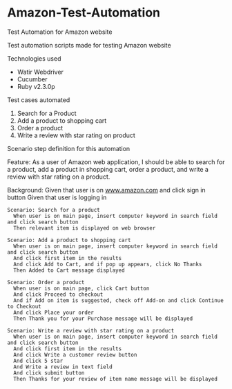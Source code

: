 # Amazon-Test-Automation
Test Automation for Amazon website

Test automation scripts made for testing Amazon website

Technologies used
- Watir Webdriver
- Cucumber
- Ruby v2.3.0p

Test cases automated
1. Search for a Product
2. Add a product to shopping cart
3. Order a product
4. Write a review with star rating on product

Scenario step definition for this automation

Feature:
  As a user of Amazon web application, I should be able to search for a product,
  add a product in shopping cart, order a product, and write a review with star rating on a product.

  Background:
    Given that user is on www.amazon.com and click sign in button
    Given that user is logging in

    Scenario: Search for a product
      When user is on main page, insert computer keyword in search field and click search button
      Then relevant item is displayed on web browser

    Scenario: Add a product to shopping cart
      When user is on main page, insert computer keyword in search field and click search button
      And click first item in the results
      And click Add to Cart, and if pop up appears, click No Thanks
      Then Added to Cart message displayed

    Scenario: Order a product
      When user is on main page, click Cart button
      And click Proceed to checkout
      And if Add on item is suggested, check off Add-on and click Continue to Checkout
      And click Place your order
      Then Thank you for your Purchase message will be displayed

    Scenario: Write a review with star rating on a product
      When user is on main page, insert computer keyword in search field and click search button
      And click first item in the results
      And click Write a customer review button
      And click 5 star
      And Write a review in text field
      And click submit button
      Then Thanks for your review of item name message will be displayed
